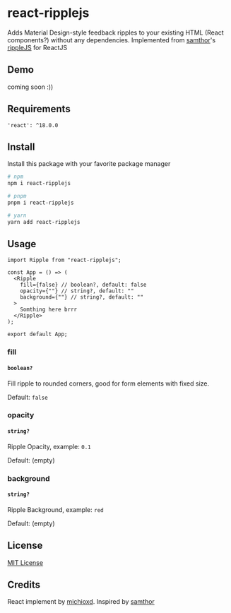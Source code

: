 # react-ripplejs

Adds Material Design-style feedback ripples to your existing HTML (React components?) without any dependencies. Implemented from [samthor](https://github.com/samthor)'s [rippleJS](https://github.com/samthor/rippleJS) for ReactJS

## Demo

coming soon :))

## Requirements

`'react': ^18.0.0`

## Install

Install this package with your favorite package manager

```bash
# npm
npm i react-ripplejs

# pnpm
pnpm i react-ripplejs

# yarn
yarn add react-ripplejs
```

## Usage

```tsx
import Ripple from "react-ripplejs";

const App = () => (
  <Ripple
    fill={false} // boolean?, default: false
    opacity={""} // string?, default: ""
    background={""} // string?, default: ""
  >
    Somthing here brrr
  </Ripple>
);

export default App;
```

### fill

#### `boolean?`

Fill ripple to rounded corners, good for form elements with fixed size.

Default: `false`

### opacity

#### `string?`

Ripple Opacity, example: `0.1`

Default: (empty)

### background

#### `string?`

Ripple Background, example: `red`

Default: (empty)

## License

[MIT License](./LICENSE)

## Credits

React implement by [michioxd](https://github.com/michioxd). Inspired by [samthor](https://github.com/samthor)
